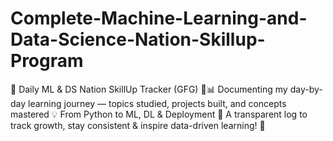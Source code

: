 # Complete-Machine-Learning-and-Data-Science-Nation-Skillup-Program
📅 Daily ML &amp; DS Nation SkillUp Tracker (GFG) 🤖📊 Documenting my day-by-day learning journey — topics studied, projects built, and concepts mastered 💡 From Python to ML, DL &amp; Deployment 🚀 A transparent log to track growth, stay consistent &amp; inspire data-driven learning! 🌟
